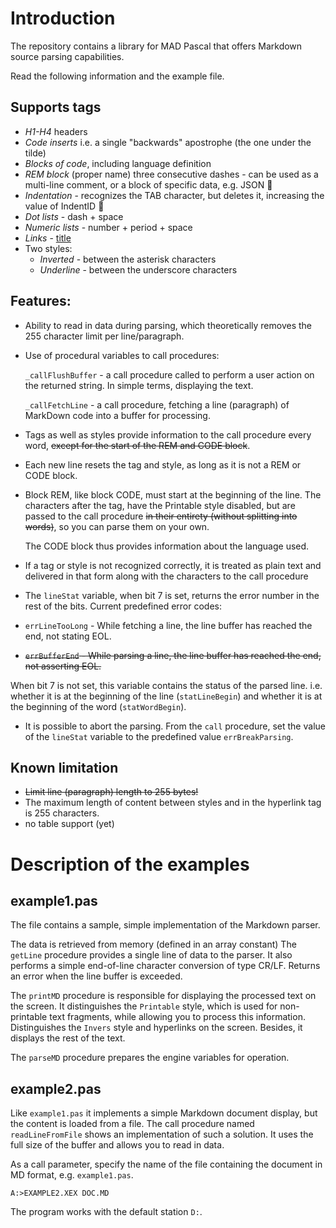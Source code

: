 # Introduction

The repository contains a library for MAD Pascal that offers Markdown source parsing capabilities.

Read the following information and the example file.

## Supports tags

- *H1-H4* headers
- *Code inserts* i.e. a single "backwards" apostrophe (the one under the tilde)
- *Blocks of code*, including language definition
- *REM block* (proper name) three consecutive dashes - can be used as a multi-line comment, or a block of specific data, e.g. JSON 🙂
- *Indentation* - recognizes the TAB character, but deletes it, increasing the value of IndentID 🙂
- *Dot lists* - dash + space
- *Numeric lists* - number + period + space
- *Links* - [title](link)
- Two styles:
  - *Inverted* - between the asterisk characters
  - *Underline* - between the underscore characters

## Features:

- Ability to read in data during parsing, which theoretically removes the 255 character limit per line/paragraph.
- Use of procedural variables to call procedures:

  `_callFlushBuffer` - a call procedure called to perform a user action on the returned string. In simple terms, displaying the text.

  `_callFetchLine` - a call procedure, fetching a line (paragraph) of MarkDown code into a buffer for processing.

- Tags as well as styles provide information to the call procedure every word, ~~except for the start of the REM and CODE block~~.

- Each new line resets the tag and style, as long as it is not a REM or CODE block.

- Block REM, like block CODE, must start at the beginning of the line. The characters after the tag, have the Printable style disabled, but are passed to the call procedure ~~in their entirety (without splitting into words)~~, so you can parse them on your own.

  The CODE block thus provides information about the language used.

- If a tag or style is not recognized correctly, it is treated as plain text and delivered in that form along with the characters to the call procedure

- The `lineStat` variable, when bit 7 is set, returns the error number in the rest of the bits.
Current predefined error codes:

- `errLineTooLong` - While fetching a line, the line buffer has reached the end, not stating EOL.
- ~~`errBufferEnd` - While parsing a line, the line buffer has reached the end, not asserting EOL.~~

When bit 7 is not set, this variable contains the status of the parsed line. i.e. whether it is at the beginning of the line (`statLineBegin`) and whether it is at the beginning of the word (`statWordBegin`).

- It is possible to abort the parsing.
  From the `call` procedure, set the value of the `lineStat` variable to the predefined value `errBreakParsing`.

## Known limitation

- ~~Limit line (paragraph) length to 255 bytes!~~
- The maximum length of content between styles and in the hyperlink tag is 255 characters.
- no table support (yet)

# Description of the examples

## example1.pas

The file contains a sample, simple implementation of the Markdown parser.

The data is retrieved from memory (defined in an array constant)
The `getLine` procedure provides a single line of data to the parser. It also performs a simple end-of-line character conversion of type CR/LF. Returns an error when the line buffer is exceeded.

The `printMD` procedure is responsible for displaying the processed text on the screen.
It distinguishes the `Printable` style, which is used for non-printable text fragments, while allowing you to process this information.
Distinguishes the `Invers` style and hyperlinks on the screen.
Besides, it displays the rest of the text.

The `parseMD` procedure prepares the engine variables for operation.

## example2.pas

Like `example1.pas` it implements a simple Markdown document display, but the content is loaded from a file.
The call procedure named `readLineFromFile` shows an implementation of such a solution.
It uses the full size of the buffer and allows you to read in data.

As a call parameter, specify the name of the file containing the document in MD format, e.g. `example1.pas`.
```
A:>EXAMPLE2.XEX DOC.MD
```

The program works with the default station `D:`.